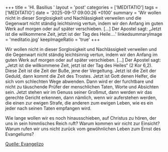 +++
title = 'Hl. Basilius  '
layout = 'post'
categories = ['MEDITATIO']
tags = ['MEDITATIO']
date = '2025-09-17 09:00:26 +0100'
summary = 'Wir wollen nicht in dieser Sorglosigkeit und Nachlässigkeit verweilen und die Gegenwart nicht ständig leichtsinnig vertun, indem wir den Anfang im guten Werk auf morgen oder auf später verschieben. […] Der Apostel sagt: „Jetzt ist die willkommene Zeit, jetzt ist der Tag des Heile....'
linkedsummaryImage = 'meditatio.jpg'
keepImageRatio = 'true'
+++

Wir wollen nicht in dieser Sorglosigkeit und Nachlässigkeit verweilen und die Gegenwart nicht ständig leichtsinnig vertun, indem wir den Anfang im guten Werk auf morgen oder auf später verschieben. […] Der Apostel sagt: „Jetzt ist die willkommene Zeit, jetzt ist der Tag des Heiles“ (2 Kor 6,2).<!--more--> Diese Zeit ist die Zeit der Buße, jene der Vergeltung. Jetzt ist die Zeit der Geduld, dann kommt die Zeit des Trostes. Jetzt ist Gott denen Helfer, die sich vom schlechten Wege abwenden. Dann wird er der furchtbare und nicht zu täuschende Prüfer der menschlichen Taten, Worte und Absichten sein. Jetzt stehen wir im Genuss seiner Großmut, dann werden wir das gerechte Gericht erkennen, dann nämlich, wenn wir auferstehen werden, die einen zur ewigen Strafe, die anderen zum ewigen Leben, wie es ein jeder nach seinen Taten empfangen wird.
 
Wie lange wollen wir es noch hinausschieben, auf Christus zu hören, der uns in sein himmlisches Reich ruft? Warum kommen wir nicht zur Einsicht? Warum rufen wir uns nicht zurück vom gewöhnlichen Leben zum Ernst des Evangeliums?




[Quelle: Evangelizo](https://evangeliumtagfuertag.org/DE/gospel)
